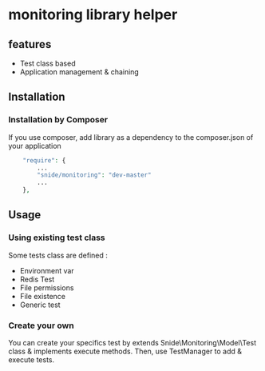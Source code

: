 monitoring library helper
==========================

## features
* Test class based
* Application management & chaining

## Installation

### Installation by Composer

If you use composer, add library as a dependency to the composer.json of your application

```php
    "require": {
        ...
        "snide/monitoring": "dev-master"
        ...
    },

```
## Usage

### Using existing test class

Some tests class are defined :

* Environment var
* Redis Test
* File permissions
* File existence
* Generic test

### Create your own

You can create your specifics test by extends Snide\Monitoring\Model\Test class & implements execute methods.
Then, use TestManager to add & execute tests.
